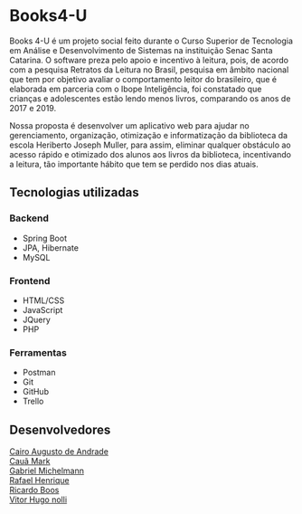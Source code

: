 # Books4-U
Books 4-U é um projeto social feito durante o Curso Superior de Tecnologia em Análise e Desenvolvimento de Sistemas na instituição Senac Santa Catarina. O software preza pelo apoio e incentivo à leitura,
pois, de acordo com a pesquisa Retratos da Leitura no Brasil, pesquisa em âmbito nacional que tem por objetivo avaliar o comportamento leitor do brasileiro, que é elaborada em parceria com o Ibope Inteligência,
foi constatado que crianças e adolescentes estão lendo menos livros, comparando os anos de 2017 e 2019.

Nossa proposta é desenvolver um aplicativo web para ajudar no gerenciamento, organização, otimização e informatização da biblioteca da escola Heriberto Joseph Muller, para assim, eliminar qualquer obstáculo
ao acesso rápido e otimizado dos alunos aos livros da biblioteca, incentivando a leitura, tão importante hábito que tem se perdido nos dias atuais.

## Tecnologias utilizadas
### Backend
- Spring Boot
- JPA, Hibernate
- MySQL

### Frontend
- HTML/CSS
- JavaScript
- JQuery
- PHP

### Ferramentas
- Postman
- Git
- GitHub
- Trello

## Desenvolvedores
 <a href="https://www.linkedin.com/in/cairodeandrade/" target="blank">Cairo Augusto de Andrade</a><br>
 <a href="https://www.linkedin.com/in/cauamarkdepinho/" target="blank">Cauã Mark</a><br>
 <a href="https://www.linkedin.com/in/gabriel-michelmann-4345a8244/" target="blank">Gabriel Michelmann</a><br>
 <a href="https://www.linkedin.com/in/rafaelcwp/" target="blank">Rafael Henrique</a><br>
 <a href="https://www.linkedin.com/in/ricardoboos/" target="blank">Ricardo Boos</a><br>
 <a href="https://www.linkedin.com/in/vitornollidev/" target="blank">Vitor Hugo nolli</a>

